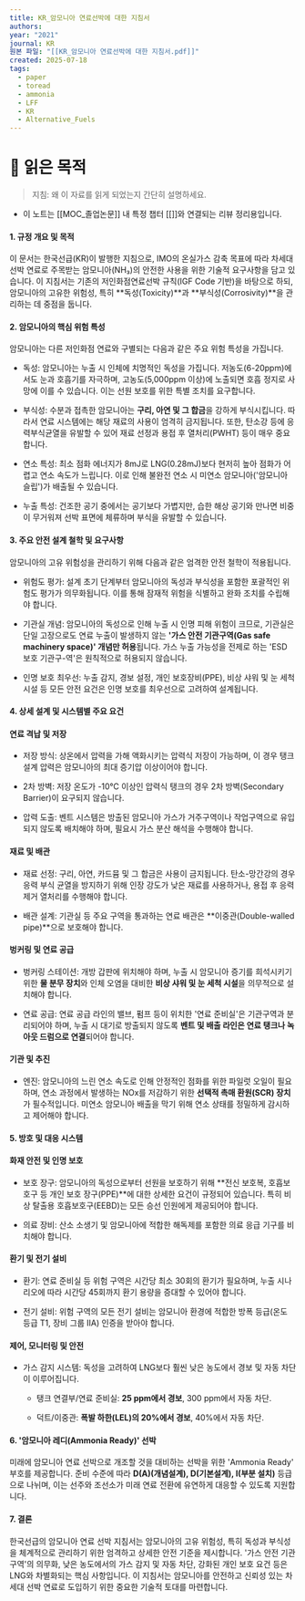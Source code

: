 ```yaml
---
title: KR_암모니아 연료선박에 대한 지침서
authors: 
year: "2021"
journal: KR
원본 파일: "[[KR_암모니아 연료선박에 대한 지침서.pdf]]"
created: 2025-07-18
tags:
  - paper
  - toread
  - ammonia
  - LFF
  - KR
  - Alternative_Fuels
---
```

# 🎯 읽은 목적  
> 지침: 왜 이 자료를 읽게 되었는지 간단히 설명하세요.

- 이 노트는 [[MOC_졸업논문]] 내 특정 챕터 [[]]와 연결되는 리뷰 정리용입니다.  

#### 1. 규정 개요 및 목적

이 문서는 한국선급(KR)이 발행한 지침으로, IMO의 온실가스 감축 목표에 따라 차세대 선박 연료로 주목받는 암모니아(NH₃)의 안전한 사용을 위한 기술적 요구사항을 담고 있습니다. 이 지침서는 기존의 저인화점연료선박 규칙(IGF Code 기반)을 바탕으로 하되, 암모니아의 고유한 위험성, 특히 **독성(Toxicity)**과 **부식성(Corrosivity)**을 관리하는 데 중점을 둡니다.

#### 2. 암모니아의 핵심 위험 특성

암모니아는 다른 저인화점 연료와 구별되는 다음과 같은 주요 위험 특성을 가집니다.

- 독성: 암모니아는 누출 시 인체에 치명적인 독성을 가집니다. 저농도(6-20ppm)에서도 눈과 호흡기를 자극하며, 고농도(5,000ppm 이상)에 노출되면 호흡 정지로 사망에 이를 수 있습니다. 이는 선원 보호를 위한 특별 조치를 요구합니다.
    
- 부식성: 수분과 접촉한 암모니아는 **구리, 아연 및 그 합금**을 강하게 부식시킵니다. 따라서 연료 시스템에는 해당 재료의 사용이 엄격히 금지됩니다. 또한, 탄소강 등에 응력부식균열을 유발할 수 있어 재료 선정과 용접 후 열처리(PWHT) 등이 매우 중요합니다.
    
- 연소 특성: 최소 점화 에너지가 8mJ로 LNG(0.28mJ)보다 현저히 높아 점화가 어렵고 연소 속도가 느립니다. 이로 인해 불완전 연소 시 미연소 암모니아('암모니아 슬립')가 배출될 수 있습니다.
    
- 누출 특성: 건조한 공기 중에서는 공기보다 가볍지만, 습한 해상 공기와 만나면 비중이 무거워져 선박 표면에 체류하며 부식을 유발할 수 있습니다.
    

#### 3. 주요 안전 설계 철학 및 요구사항

암모니아의 고유 위험성을 관리하기 위해 다음과 같은 엄격한 안전 철학이 적용됩니다.

- 위험도 평가: 설계 초기 단계부터 암모니아의 독성과 부식성을 포함한 포괄적인 위험도 평가가 의무화됩니다. 이를 통해 잠재적 위험을 식별하고 완화 조치를 수립해야 합니다.
    
- 기관실 개념: 암모니아의 독성으로 인해 누출 시 인명 피해 위험이 크므로, 기관실은 단일 고장으로도 연료 누출이 발생하지 않는 **'가스 안전 기관구역(Gas safe machinery space)' 개념만 허용**됩니다. 가스 누출 가능성을 전제로 하는 'ESD 보호 기관구-역'은 원칙적으로 허용되지 않습니다.
    
- 인명 보호 최우선: 누출 감지, 경보 설정, 개인 보호장비(PPE), 비상 샤워 및 눈 세척 시설 등 모든 안전 요건은 인명 보호를 최우선으로 고려하여 설계됩니다.
    

#### 4. 상세 설계 및 시스템별 주요 요건

#### 연료 격납 및 저장

- 저장 방식: 상온에서 압력을 가해 액화시키는 압력식 저장이 가능하며, 이 경우 탱크 설계 압력은 암모니아의 최대 증기압 이상이어야 합니다.
    
- 2차 방벽: 저장 온도가 -10℃ 이상인 압력식 탱크의 경우 2차 방벽(Secondary Barrier)이 요구되지 않습니다.
    
- 압력 도출: 벤트 시스템은 방출된 암모니아 가스가 거주구역이나 작업구역으로 유입되지 않도록 배치해야 하며, 필요시 가스 분산 해석을 수행해야 합니다.
    

#### 재료 및 배관

- 재료 선정: 구리, 아연, 카드뮴 및 그 합금은 사용이 금지됩니다. 탄소-망간강의 경우 응력 부식 균열을 방지하기 위해 인장 강도가 낮은 재료를 사용하거나, 용접 후 응력 제거 열처리를 수행해야 합니다.
    
- 배관 설계: 기관실 등 주요 구역을 통과하는 연료 배관은 **이중관(Double-walled pipe)**으로 보호해야 합니다.
    

#### 벙커링 및 연료 공급

- 벙커링 스테이션: 개방 갑판에 위치해야 하며, 누출 시 암모니아 증기를 희석시키기 위한 **물 분무 장치**와 인체 오염을 대비한 **비상 샤워 및 눈 세척 시설**을 의무적으로 설치해야 합니다.
    
- 연료 공급: 연료 공급 라인의 밸브, 펌프 등이 위치한 '연료 준비실'은 기관구역과 분리되어야 하며, 누출 시 대기로 방출되지 않도록 **벤트 및 배출 라인은 연료 탱크나 녹아웃 드럼으로 연결**되어야 합니다.
    

#### 기관 및 추진

- 엔진: 암모니아의 느린 연소 속도로 인해 안정적인 점화를 위한 파일럿 오일이 필요하며, 연소 과정에서 발생하는 NOx를 저감하기 위한 **선택적 촉매 환원(SCR) 장치**가 필수적입니다. 미연소 암모니아 배출을 막기 위해 연소 상태를 정밀하게 감시하고 제어해야 합니다.
    

#### 5. 방호 및 대응 시스템

#### 화재 안전 및 인명 보호

- 보호 장구: 암모니아의 독성으로부터 선원을 보호하기 위해 **전신 보호복, 호흡보호구 등 개인 보호 장구(PPE)**에 대한 상세한 요건이 규정되어 있습니다. 특히 비상 탈출용 호흡보호구(EEBD)는 모든 승선 인원에게 제공되어야 합니다.
    
- 의료 장비: 산소 소생기 및 암모니아에 적합한 해독제를 포함한 의료 응급 기구를 비치해야 합니다.
    

#### 환기 및 전기 설비

- 환기: 연료 준비실 등 위험 구역은 시간당 최소 30회의 환기가 필요하며, 누출 시나리오에 따라 시간당 45회까지 환기 용량을 증대할 수 있어야 합니다.
    
- 전기 설비: 위험 구역의 모든 전기 설비는 암모니아 환경에 적합한 방폭 등급(온도 등급 T1, 장비 그룹 IIA) 인증을 받아야 합니다.
    

#### 제어, 모니터링 및 안전

- 가스 감지 시스템: 독성을 고려하여 LNG보다 훨씬 낮은 농도에서 경보 및 자동 차단이 이루어집니다.
    
    - 탱크 연결부/연료 준비실: **25 ppm에서 경보**, 300 ppm에서 자동 차단.
        
    - 덕트/이중관: **폭발 하한(LEL)의 20%에서 경보**, 40%에서 자동 차단.
        

#### 6. '암모니아 레디(Ammonia Ready)' 선박

미래에 암모니아 연료 선박으로 개조할 것을 대비하는 선박을 위한 'Ammonia Ready' 부호를 제공합니다. 준비 수준에 따라 **D(A)(개념설계), D(기본설계), I(부분 설치)** 등급으로 나뉘며, 이는 선주와 조선소가 미래 연료 전환에 유연하게 대응할 수 있도록 지원합니다.

#### 7. 결론

한국선급의 암모니아 연료 선박 지침서는 암모니아의 고유 위험성, 특히 독성과 부식성을 체계적으로 관리하기 위한 엄격하고 상세한 안전 기준을 제시합니다. '가스 안전 기관구역'의 의무화, 낮은 농도에서의 가스 감지 및 자동 차단, 강화된 개인 보호 요건 등은 LNG와 차별화되는 핵심 사항입니다. 이 지침서는 암모니아를 안전하고 신뢰성 있는 차세대 선박 연료로 도입하기 위한 중요한 기술적 토대를 마련합니다.